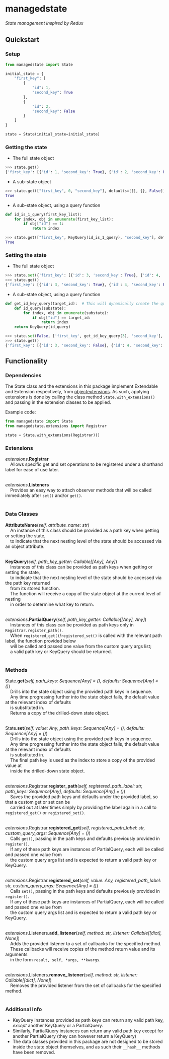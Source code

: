 # managedstate

###### State management inspired by Redux

## Quickstart

### Setup

```python
from managedstate import State

initial_state = {
    "first_key": [
        {
            "id": 1,
            "second_key": True
        },
        {
            "id": 2,
            "second_key": False
        }
    ]
}

state = State(initial_state=initial_state)
```

### Getting the state

- The full state object
```python
>>> state.get()
{'first_key': [{'id': 1, 'second_key': True}, {'id': 2, 'second_key': False}]}
```

- A sub-state object
```python
>>> state.get(["first_key", 0, "second_key"], defaults=[[], {}, False])
True
```

- A sub-state object, using a query function
```python
def id_is_1_query(first_key_list):
    for index, obj in enumerate(first_key_list):
        if obj["id"] == 1:
            return index
```
```python
>>> state.get(["first_key", KeyQuery(id_is_1_query), "second_key"], defaults=[[], {}, False])
True
```

### Setting the state
- The full state object
```python
>>> state.set({'first_key': [{'id': 3, 'second_key': True}, {'id': 4, 'second_key': False}]})
>>> state.get()
{'first_key': [{'id': 3, 'second_key': True}, {'id': 4, 'second_key': False}]}
```

- A sub-state object, using a query function
```python
def get_id_key_query(target_id):  # This will dynamically create the query we need, when we need it
    def id_query(substate):
        for index, obj in enumerate(substate):
            if obj["id"] == target_id:
                return index
    return KeyQuery(id_query)
```
```python
>>> state.set(False, ['first_key', get_id_key_query(3), 'second_key'], defaults=[[], {}])
>>> state.get()
{'first_key': [{'id': 3, 'second_key': False}, {'id': 4, 'second_key': False}]}
```


## Functionality

### Dependencies

The State class and the extensions in this package implement Extendable and Extension respectively, from [objectextensions](https://github.com/immijimmi/objectextensions).
As such, applying extensions is done by calling the class method `State.with_extensions()` and passing in the extension classes to be applied.

Example code:
```python
from managedstate import State
from managedstate.extensions import Registrar

state = State.with_extensions(Registrar)()
```

### Extensions

*extensions*.**Registrar**  
&nbsp;&nbsp;&nbsp;&nbsp;Allows specific get and set operations to be registered under a shorthand label for ease of use later.  
&nbsp;

*extensions*.**Listeners**  
&nbsp;&nbsp;&nbsp;&nbsp;Provides an easy way to attach observer methods that will be called immediately after `set()` and/or `get()`.  
&nbsp;

### Data Classes

**AttributeName**(*self, attribute_name: str*)  
&nbsp;&nbsp;&nbsp;&nbsp;An instance of this class should be provided as a path key when getting or setting the state,  
&nbsp;&nbsp;&nbsp;&nbsp;to indicate that the next nesting level of the state should be accessed via an object attribute.  
&nbsp;

**KeyQuery**(*self, path_key_getter: Callable[[Any], Any]*)  
&nbsp;&nbsp;&nbsp;&nbsp;Instances of this class can be provided as path keys when getting or setting the state,  
&nbsp;&nbsp;&nbsp;&nbsp;to indicate that the next nesting level of the state should be accessed via the path key returned  
&nbsp;&nbsp;&nbsp;&nbsp;from its stored function.  
&nbsp;&nbsp;&nbsp;&nbsp;The function will receive a copy of the state object at the current level of nesting  
&nbsp;&nbsp;&nbsp;&nbsp;in order to determine what key to return.  
&nbsp;

*extensions*.**PartialQuery**(*self, path_key_getter: Callable[[Any], Any]*)  
&nbsp;&nbsp;&nbsp;&nbsp;Instances of this class can be provided as path keys only in `Registrar.register_path()`.  
&nbsp;&nbsp;&nbsp;&nbsp;When `registered_get()`/`registered_set()` is called with the relevant path label, the function provided below  
&nbsp;&nbsp;&nbsp;&nbsp;will be called and passed one value from the custom query args list;  
&nbsp;&nbsp;&nbsp;&nbsp;a valid path key or KeyQuery should be returned.  
&nbsp;

### Methods

State.**get**(*self, path_keys: Sequence[Any] = (), defaults: Sequence[Any] = ()*)  
&nbsp;&nbsp;&nbsp;&nbsp;Drills into the state object using the provided path keys in sequence.  
&nbsp;&nbsp;&nbsp;&nbsp;Any time progressing further into the state object fails, the default value at the relevant index of defaults  
&nbsp;&nbsp;&nbsp;&nbsp;is substituted in.  
&nbsp;&nbsp;&nbsp;&nbsp;Returns a copy of the drilled-down state object.  
&nbsp;

State.**set**(*self, value: Any, path_keys: Sequence[Any] = (), defaults: Sequence[Any] = ()*)  
&nbsp;&nbsp;&nbsp;&nbsp;Drills into the state object using the provided path keys in sequence.  
&nbsp;&nbsp;&nbsp;&nbsp;Any time progressing further into the state object fails, the default value at the relevant index of defaults  
&nbsp;&nbsp;&nbsp;&nbsp;is substituted in.  
&nbsp;&nbsp;&nbsp;&nbsp;The final path key is used as the index to store a copy of the provided value at  
&nbsp;&nbsp;&nbsp;&nbsp;inside the drilled-down state object.  
&nbsp;

*extensions*.Registrar.**register_path**(*self, registered_path_label: str, path_keys: Sequence[Any], defaults: Sequence[Any] = ()*)  
&nbsp;&nbsp;&nbsp;&nbsp;Saves the provided path keys and defaults under the provided label, so that a custom get or set can be  
&nbsp;&nbsp;&nbsp;&nbsp;carried out at later times simply by providing the label again in a call to `registered_get()` or `registered_set()`.  
&nbsp;

*extensions*.Registrar.**registered_get**(*self, registered_path_label: str, custom_query_args: Sequence[Any] = ()*)  
&nbsp;&nbsp;&nbsp;&nbsp;Calls `get()`, passing in the path keys and defaults previously provided in `register()`.  
&nbsp;&nbsp;&nbsp;&nbsp;If any of these path keys are instances of PartialQuery, each will be called and passed one value from  
&nbsp;&nbsp;&nbsp;&nbsp;the custom query args list and is expected to return a valid path key or KeyQuery.  
&nbsp;

*extensions*.Registrar.**registered_set**(*self, value: Any, registered_path_label: str, custom_query_args: Sequence[Any] = ()*)  
&nbsp;&nbsp;&nbsp;&nbsp;Calls `set()`, passing in the path keys and defaults previously provided in `register()`.  
&nbsp;&nbsp;&nbsp;&nbsp;If any of these path keys are instances of PartialQuery, each will be called and passed one value from  
&nbsp;&nbsp;&nbsp;&nbsp;the custom query args list and is expected to return a valid path key or KeyQuery.  
&nbsp;

*extensions*.Listeners.**add_listener**(*self, method: str, listener: Callable[[dict], None]*)  
&nbsp;&nbsp;&nbsp;&nbsp;Adds the provided listener to a set of callbacks for the specified method.  
&nbsp;&nbsp;&nbsp;&nbsp;These callbacks will receive copies of the method return value and its arguments  
&nbsp;&nbsp;&nbsp;&nbsp;in the form `result, self, *args, **kwargs`.  
&nbsp;

*extensions*.Listeners.**remove_listener**(*self, method: str, listener: Callable[[dict], None]*)  
&nbsp;&nbsp;&nbsp;&nbsp;Removes the provided listener from the set of callbacks for the specified method.  
&nbsp;

### Additional Info

- KeyQuery instances provided as path keys can return any valid path key, *except* another KeyQuery or a PartialQuery.
- Similarly, PartialQuery instances can return any valid path key except for another PartialQuery (they can however return a KeyQuery)
- The data classes provided in this package are not designed to be stored inside the state object themselves, and as such their `__hash__` methods have been removed.

